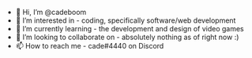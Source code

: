 - 👋 Hi, I’m @cadeboom
- 👀 I’m interested in - coding, specifically software/web development
- 🌱 I’m currently learning - the development and design of video games
- 💞️ I’m looking to collaborate on - absolutely nothing as of right now :)
- 📫 How to reach me - cade#4440 on Discord

<!---
cadeboom/cadeboom is a ✨ special ✨ repository because its `README.md` (this file) appears on your GitHub profile.
You can click the Preview link to take a look at your changes.
--->
